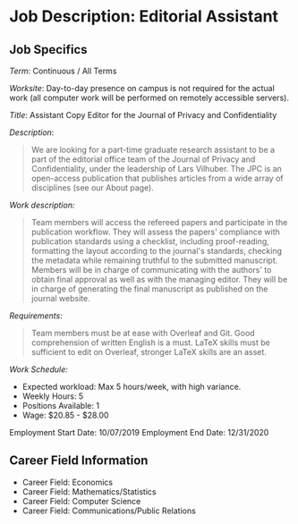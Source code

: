 # Job Description: Editorial Assistant

## Job Specifics

*Term*: Continuous / All Terms

*Worksite*: Day-to-day presence on campus is not required for the actual work (all computer work will be performed on remotely accessible servers).

*Title*: Assistant Copy Editor for the Journal of Privacy and Confidentiality

*Description*: 
> We are looking for a part-time graduate research assistant to be a part of the editorial office team of the Journal of Privacy and Confidentiality, under the leadership of Lars Vilhuber. The JPC is an open-access publication that publishes articles from a wide array of disciplines (see our About page).

*Work description:*
> Team members will access the refereed papers and participate in the publication workflow. They will assess the papers' compliance with publication standards using a checklist, including proof-reading, formatting the layout according to the journal's standards, checking the metadata while remaining truthful to the submitted manuscript. Members will be in charge of communicating with the authors' to obtain final approval as well as with the managing editor. They will be in charge of generating the final manuscript as published on the journal website.

*Requirements*: 
> Team members must be at ease with Overleaf and Git. Good comprehension of written English is a must. LaTeX skills must be sufficient to edit on Overleaf, stronger LaTeX skills are an asset.

*Work Schedule:* 
- Expected workload: Max 5 hours/week, with high variance.
- Weekly Hours: 5
- Positions Available: 1
- Wage: $20.85 - $28.00

Employment Start Date: 10/07/2019
Employment End Date: 12/31/2020

## Career Field Information

- Career Field: Economics
- Career Field: Mathematics/Statistics
- Career Field: Computer Science
- Career Field: Communications/Public Relations
